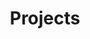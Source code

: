 ---
title: "Projects"
description: "Completed Programming Projects "
draft: false


# custom style
custom_class: "" 
custom_attributes: "" 
custom_css: ""
---